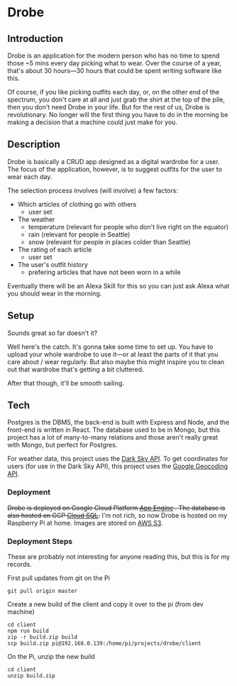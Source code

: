 # Drobe

## Introduction

Drobe is an application for the modern person who has no time to spend those ~5 mins every day picking what to wear. Over the course of a year, that's about 30 hours—30 hours that could be spent writing software like this. 

Of course, if you like picking outfits each day, or, on the other end of the spectrum, you don't care at all and just grab the shirt at the top of the pile, then you don't need Drobe in your life. But for the rest of us, Drobe is revolutionary. No longer will the first thing you have to do in the morning be making a decision that a machine could just make for you.

## Description

Drobe is basically a CRUD app designed as a digital wardrobe for a user. The focus of the application, however, is to suggest outfits for the user to wear each day.

The selection process involves (will involve) a few factors:

- Which articles of clothing go with others
  - user set
- The weather
  - temperature (relevant for people who don't live right on the equator)
  - rain (relevant for people in Seattle)
  - snow (relevant for people in places colder than Seattle)
- The rating of each article
  - user set
- The user's outfit history
  - prefering articles that have not been worn in a while

Eventually there will be an Alexa Skill for this so you can just ask Alexa what you should wear in the morning.

## Setup

Sounds great so far doesn't it?

Well here's the catch. It's gonna take some time to set up. You have to upload your whole wardrobe to use it—or at least the parts of it that you care about / wear regularly. But also maybe this might inspire you to clean out that wardrobe that's getting a bit cluttered.

After that though, it'll be smooth sailing.

## Tech

Postgres is the DBMS, the back-end is built with Express and Node, and the front-end is written in React. The database used to be in Mongo, but this project has a lot of many-to-many relations and those aren't really great with Mongo, but perfect for Postgres.

For weather data, this project uses the [Dark Sky API](https://darksky.net/dev). To get coordinates for users (for use in the Dark Sky API), this project uses the [Google Geocoding API](https://developers.google.com/maps/documentation/geocoding/intro).

### Deployment

~~Drobe is deployed on Google Cloud Platform [App Engine](https://cloud.google.com/appengine/) . The database is also hosted on GCP [Cloud SQL](https://cloud.google.com/sql/docs/postgres/).~~ I'm not rich, so now Drobe is hosted on my Raspberry Pi at home. Images are stored on [AWS S3](https://aws.amazon.com/s3/).

### Deployment Steps

These are probably not interesting for anyone reading this, but this is for my records.

First pull updates from git on the Pi

```shell
git pull origin master
```

Create a new build of the client and copy it over to the pi (from dev machine)

```shell
cd client
npm run build
zip -r build.zip build
scp build.zip pi@192.168.0.139:/home/pi/projects/drobe/client
```

On the Pi, unzip the new build

```shell
cd client
unzip build.zip
```

